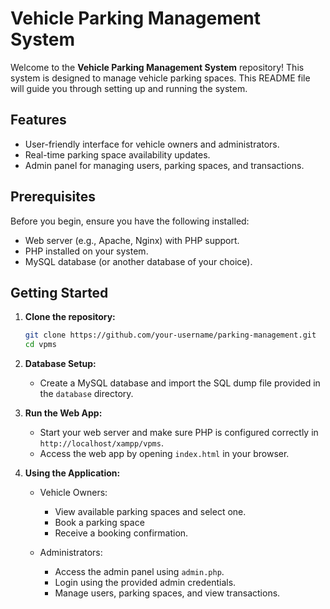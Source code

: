# Vehicle Parking Management System

Welcome to the **Vehicle Parking Management System** repository! This system is designed to manage vehicle parking spaces. This README file will guide you through setting up and running the system.

## Features

- User-friendly interface for vehicle owners and administrators.
- Real-time parking space availability updates.
- Admin panel for managing users, parking spaces, and transactions.

## Prerequisites

Before you begin, ensure you have the following installed:

- Web server (e.g., Apache, Nginx) with PHP support.
- PHP installed on your system.
- MySQL database (or another database of your choice).

## Getting Started

1. **Clone the repository:**
    ```sh
    git clone https://github.com/your-username/parking-management.git
    cd vpms
    ```

2. **Database Setup:**

    - Create a MySQL database and import the SQL dump file provided in the `database` directory.


3. **Run the Web App:**

    - Start your web server and make sure PHP is configured correctly in  `http://localhost/xampp/vpms`.
    - Access the web app by opening `index.html` in your browser.

4. **Using the Application:**

    - Vehicle Owners:
        - View available parking spaces and select one.
        - Book a parking space
        - Receive a booking confirmation.
    
    - Administrators:
        - Access the admin panel using `admin.php`.
        - Login using the provided admin credentials.
        - Manage users, parking spaces, and view transactions.

